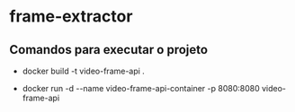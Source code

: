 # frame-extractor

## Comandos para executar o projeto

* docker build -t video-frame-api .

* docker run -d --name video-frame-api-container -p 8080:8080 video-frame-api